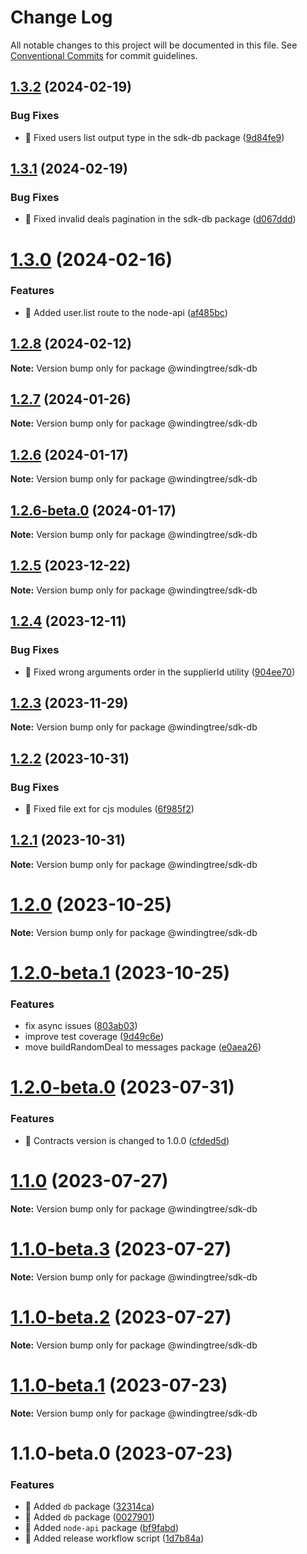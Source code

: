 # Change Log

All notable changes to this project will be documented in this file.
See [Conventional Commits](https://conventionalcommits.org) for commit guidelines.

## [1.3.2](https://github.com/windingtree/sdk/compare/@windingtree/sdk-db@1.3.1...@windingtree/sdk-db@1.3.2) (2024-02-19)

### Bug Fixes

- 🐛 Fixed users list output type in the sdk-db package ([9d84fe9](https://github.com/windingtree/sdk/commit/9d84fe9e8d95f0020133c2f8a2d6c5da10d13f6d))

## [1.3.1](https://github.com/windingtree/sdk/compare/@windingtree/sdk-db@1.3.0...@windingtree/sdk-db@1.3.1) (2024-02-19)

### Bug Fixes

- 🐛 Fixed invalid deals pagination in the sdk-db package ([d067ddd](https://github.com/windingtree/sdk/commit/d067ddd01d6bfa30df6e2689a6decddbcf2ccc4e))

# [1.3.0](https://github.com/windingtree/sdk/compare/@windingtree/sdk-db@1.2.8...@windingtree/sdk-db@1.3.0) (2024-02-16)

### Features

- 🎸 Added user.list route to the node-api ([af485bc](https://github.com/windingtree/sdk/commit/af485bc1b18e5d7518a2867d1d22f6f9a2991780))

## [1.2.8](https://github.com/windingtree/sdk/compare/@windingtree/sdk-db@1.2.7...@windingtree/sdk-db@1.2.8) (2024-02-12)

**Note:** Version bump only for package @windingtree/sdk-db

## [1.2.7](https://github.com/windingtree/sdk/compare/@windingtree/sdk-db@1.2.6...@windingtree/sdk-db@1.2.7) (2024-01-26)

**Note:** Version bump only for package @windingtree/sdk-db

## [1.2.6](https://github.com/windingtree/sdk/compare/@windingtree/sdk-db@1.2.6-beta.0...@windingtree/sdk-db@1.2.6) (2024-01-17)

**Note:** Version bump only for package @windingtree/sdk-db

## [1.2.6-beta.0](https://github.com/windingtree/sdk/compare/@windingtree/sdk-db@1.2.5...@windingtree/sdk-db@1.2.6-beta.0) (2024-01-17)

**Note:** Version bump only for package @windingtree/sdk-db

## [1.2.5](https://github.com/windingtree/sdk/compare/@windingtree/sdk-db@1.2.4...@windingtree/sdk-db@1.2.5) (2023-12-22)

**Note:** Version bump only for package @windingtree/sdk-db

## [1.2.4](https://github.com/windingtree/sdk/compare/@windingtree/sdk-db@1.2.3...@windingtree/sdk-db@1.2.4) (2023-12-11)

### Bug Fixes

- 🐛 Fixed wrong arguments order in the supplierId utility ([904ee70](https://github.com/windingtree/sdk/commit/904ee70f7e906b68ae01f86de7d08d956fbf7688))

## [1.2.3](https://github.com/windingtree/sdk/compare/@windingtree/sdk-db@1.2.2...@windingtree/sdk-db@1.2.3) (2023-11-29)

**Note:** Version bump only for package @windingtree/sdk-db

## [1.2.2](https://github.com/windingtree/sdk/compare/@windingtree/sdk-db@1.2.1...@windingtree/sdk-db@1.2.2) (2023-10-31)

### Bug Fixes

- 🐛 Fixed file ext for cjs modules ([6f985f2](https://github.com/windingtree/sdk/commit/6f985f2a6b076abdf145176d5036fe89267f2c5a))

## [1.2.1](https://github.com/windingtree/sdk/compare/@windingtree/sdk-db@1.2.0...@windingtree/sdk-db@1.2.1) (2023-10-31)

**Note:** Version bump only for package @windingtree/sdk-db

# [1.2.0](https://github.com/windingtree/sdk/compare/@windingtree/sdk-db@1.2.0-beta.1...@windingtree/sdk-db@1.2.0) (2023-10-25)

**Note:** Version bump only for package @windingtree/sdk-db

# [1.2.0-beta.1](https://github.com/windingtree/sdk/compare/@windingtree/sdk-db@1.2.0-beta.0...@windingtree/sdk-db@1.2.0-beta.1) (2023-10-25)

### Features

- fix async issues ([803ab03](https://github.com/windingtree/sdk/commit/803ab03f1b5d176844247c2d065dfadabc12355f))
- improve test coverage ([9d49c6e](https://github.com/windingtree/sdk/commit/9d49c6e2e172cce2c6eb320a3f0e4b097d8e83a8))
- move buildRandomDeal to messages package ([e0aea26](https://github.com/windingtree/sdk/commit/e0aea265f62cd5ca91b259c6f683a596ceb3ddd4))

# [1.2.0-beta.0](https://github.com/windingtree/sdk/compare/@windingtree/sdk-db@1.1.0...@windingtree/sdk-db@1.2.0-beta.0) (2023-07-31)

### Features

- 🎸 Contracts version is changed to 1.0.0 ([cfded5d](https://github.com/windingtree/sdk/commit/cfded5d7ade0058f62db2284474d169edf3dc273))

# [1.1.0](https://github.com/windingtree/sdk/compare/@windingtree/sdk-db@1.1.0-beta.3...@windingtree/sdk-db@1.1.0) (2023-07-27)

**Note:** Version bump only for package @windingtree/sdk-db

# [1.1.0-beta.3](https://github.com/windingtree/sdk/compare/@windingtree/sdk-db@1.1.0-beta.2...@windingtree/sdk-db@1.1.0-beta.3) (2023-07-27)

**Note:** Version bump only for package @windingtree/sdk-db

# [1.1.0-beta.2](https://github.com/windingtree/sdk/compare/@windingtree/sdk-db@1.1.0-beta.1...@windingtree/sdk-db@1.1.0-beta.2) (2023-07-27)

**Note:** Version bump only for package @windingtree/sdk-db

# [1.1.0-beta.1](https://github.com/windingtree/sdk/compare/@windingtree/sdk-db@1.1.0-beta.0...@windingtree/sdk-db@1.1.0-beta.1) (2023-07-23)

**Note:** Version bump only for package @windingtree/sdk-db

# 1.1.0-beta.0 (2023-07-23)

### Features

- 🎸 Added `db` package ([32314ca](https://github.com/windingtree/sdk/commit/32314cab0a193a3a7ed348c89873e7de07ab39fa))
- 🎸 Added `db` package ([0027901](https://github.com/windingtree/sdk/commit/002790165bc6246cee22c0959cd18823cbe2def8))
- 🎸 Added `node-api` package ([bf9fabd](https://github.com/windingtree/sdk/commit/bf9fabdd9a1476c087c8308c2d46d2bfce6253d1))
- 🎸 Added release workflow script ([1d7b84a](https://github.com/windingtree/sdk/commit/1d7b84a3623848c449522c0bb2af2c5f114c8a0a))
